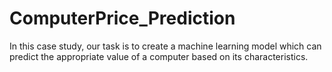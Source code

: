 # ComputerPrice_Prediction
In this case study, our task is to create a machine learning model which can predict the appropriate value of a computer based on its characteristics.

